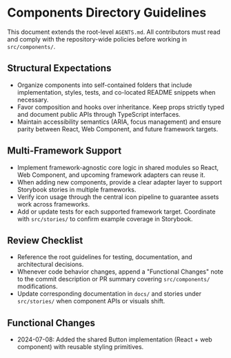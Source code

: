 # Components Directory Guidelines

This document extends the root-level `AGENTS.md`. All contributors must read and comply with the repository-wide policies before working in `src/components/`.

## Structural Expectations
- Organize components into self-contained folders that include implementation, styles, tests, and co-located README snippets when necessary.
- Favor composition and hooks over inheritance. Keep props strictly typed and document public APIs through TypeScript interfaces.
- Maintain accessibility semantics (ARIA, focus management) and ensure parity between React, Web Component, and future framework targets.

## Multi-Framework Support
- Implement framework-agnostic core logic in shared modules so React, Web Component, and upcoming framework adapters can reuse it.
- When adding new components, provide a clear adapter layer to support Storybook stories in multiple frameworks.
- Verify icon usage through the central icon pipeline to guarantee assets work across frameworks.
- Add or update tests for each supported framework target. Coordinate with `src/stories/` to confirm example coverage in Storybook.

## Review Checklist
- Reference the root guidelines for testing, documentation, and architectural decisions.
- Whenever code behavior changes, append a "Functional Changes" note to the commit description or PR summary covering `src/components/` modifications.
- Update corresponding documentation in `docs/` and stories under `src/stories/` when component APIs or visuals shift.

## Functional Changes
- 2024-07-08: Added the shared Button implementation (React + web component) with reusable styling primitives.
